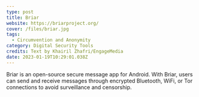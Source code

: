 ```yaml
---
type: post
title: Briar
website: https://briarproject.org/
cover: /files/briar.jpg
tags:
  - Circumvention and Anonymity
category: Digital Security Tools
credits: Text by Khairil Zhafri/EngageMedia
date: 2023-01-19T10:29:01.038Z
---
```

Briar is an open-source secure message app for Android. With Briar, users can send and receive messages through encrypted Bluetooth, WiFi, or Tor connections to avoid surveillance and censorship.